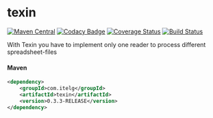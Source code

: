 texin
============

[![Maven Central](https://img.shields.io/maven-metadata/v/http/central.maven.org/maven2/com/itelg/texin/maven-metadata.xml.svg)](https://search.maven.org/#search%7Cgav%7C1%7Cg%3A%22com.itelg%22%20AND%20a%3A%22texin%22)
[![Codacy Badge](https://api.codacy.com/project/badge/grade/93051c8f98cf42139c36eded2c772ad0)](https://www.codacy.com/app/eggers-julian/texin)
[![Coverage Status](https://coveralls.io/repos/julian-eggers/texin/badge.svg?branch=master&service=github)](https://coveralls.io/github/julian-eggers/texin?branch=master)
[![Build Status](https://travis-ci.org/julian-eggers/texin.svg?branch=master)](https://travis-ci.org/julian-eggers/texin)

With Texin you have to implement only one reader to process different spreadsheet-files

#### Maven
```xml
<dependency>
	<groupId>com.itelg</groupId>
	<artifactId>texin</artifactId>
	<version>0.3.3-RELEASE</version>
</dependency>
